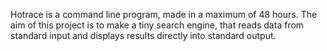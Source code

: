 Hotrace is a command line program, made in a maximum of 48 hours. The aim of this project is to make a tiny search engine, that reads data from standard input and displays results directly into standard output.
